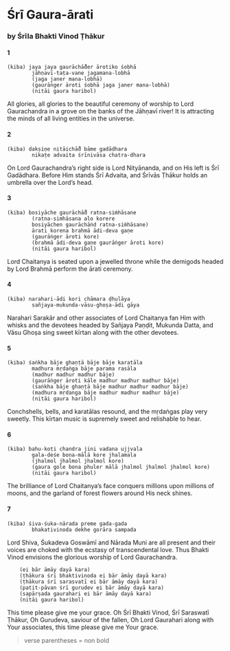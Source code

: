 # Śrī Gaura-ārati

### by Śrīla Bhakti Vinod Ṭhākur

#### 1

    (kiba) jaya jaya gaurāchā̐der ārotiko śobhā
            jāhṇavī-taṭa-vane jagamana-lobhā
            (jaga janer mana-lobhā)
            (gaurāṅger āroti śobhā jaga janer mana-lobhā)
            (nitāi gaura haribol)

All glories, all glories to the beautiful ceremony of worship to Lord Gaurachandra in a grove on the banks of the Jāhṇavī river! It is attracting the minds of all living entities in the universe.

#### 2

    (kiba) dakṣiṇe nitāichā̐d bāme gadādhara
            nikaṭe advaita śrīnivāsa chatra-dhara

On Lord Gaurachandra’s right side is Lord Nityānanda, and on His left is Śrī Gadādhara. Before Him stands Śrī Advaita, and Śrīvās Ṭhākur holds an umbrella over the Lord’s head.

#### 3

    (kiba) bosiyāche gaurāchā̐d ratna-siṁhāsane
            (ratna-simhāsana alo korere
            bosiyāchen gaurāchāṅd ratna-siṁhāsane)
            ārati korena brahmā ādi-deva gaṇe
            (gaurāṅger āroti kore)
            (brahmā ādi-deva gaṇe gaurāṅger āroti kore)
            (nitāi gaura haribol)

Lord Chaitanya is seated upon a jewelled throne while the demigods headed by Lord Brahmā perform the ārati ceremony.

#### 4

    (kiba) narahari-ādi kori chāmara ḍhulāya
            sañjaya-mukunda-vāsu-ghoṣa-ādi gāya

Narahari Sarakār and other associates of Lord Chaitanya fan Him with whisks and the devotees headed by Sañjaya Paṇḍit, Mukunda Datta, and Vāsu Ghoṣa sing sweet kīrtan along with the other devotees.

#### 5

    (kiba) śaṅkha bāje ghaṇṭā bāje bāje karatāla
            madhura mṛdaṅga bāje parama rasāla
            (madhur madhur madhur bāje)
            (gaurāṅger āroti kāle madhur madhur madhur bāje)
            (śaṅkha bāje ghaṇṭā bāje madhur madhur madhur bāje)
            (madhura mṛdanga bāje madhur madhur madhur bāje)
            (nitāi gaura haribol)

Conchshells, bells, and karatālas resound, and the mṛdaṅgas play very sweetly. This kīrtan music is supremely sweet and relishable to hear.

#### 6

    (kiba) bahu-koṭi chandra jini vadana ujjvala
            gala-deśe bona-mālā kore jhalamala
            (jhalmol jhalmol jhalmol kore)
            (gaura gole bona phuler mālā jhalmol jhalmol jhalmol kore)
            (nitāi gaura haribol)

The brilliance of Lord Chaitanya’s face conquers millions upon millions of moons, and the garland of forest flowers around His neck shines.

#### 7

    (kiba) śiva-śuka-nārada preme gada-gada
            bhakativinoda dekhe gorāra sampada

Lord Shiva, Śukadeva Goswāmī and Nārada Muni are all present and their voices are choked with the ecstasy of transcendental love. Thus Bhakti Vinod envisions the glorious worship of Lord Gaurachandra.

        (ei bār āmāy dayā kara)
        (ṭhākura śrī bhaktivinoda ei bār āmāy dayā kara)
        (ṭhākura śrī sarasvatī ei bār āmāy dayā kara)
        (patit-pāvan śrī gurudev ei bār āmāy dayā kara)
        (sapārṣada gaurahari ei bār āmāy dayā kara)
        (nitāi gaura haribol)

This time please give me your grace. Oh Śrī Bhakti Vinod, Śrī Saraswatī Ṭhākur, Oh Gurudeva, saviour of the fallen, Oh Lord Gaurahari along with Your associates, this time please give me Your grace.

> verse parentheses = non bold
